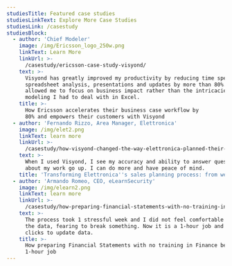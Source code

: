 ```yaml
---
studiesTitle: Featured case studies
studiesLinkText: Explore More Case Studies
studiesLink: /casestudy
studiesBlock:
  - author: 'Chief Modeler'
    image: /img/Ericsson_logo_250w.png
    linkText: Learn More
    linkUrl: >-
      /casestudy/ericsson-case-study-visyond/
    text: >-
      Visyond has greatly improved my productivity by reducing time spent on
      spreadsheet analysis, presentations and updates by more than 80%. This
      allowed me to focus on business impact rather than the intricacies of
      modeling I had to deal with in Excel.
    title: >-
      How Ericsson accelerates their business case workflow by
      80% and empowers their customers with Visyond
  - author: 'Fernando Rizzo, Area Manager, Elettronica'
    image: /img/elet2.png
    linkText: learn more
    linkUrl: >-
      /casestudy/how-visyond-changed-the-way-elettronica-planned-their-sales-and-shortened-the-process-from-weeks-to-hours/
    text: >-
      When I used Visyond, I see my accuracy and ability to answer questions
      about my work go up. I can do more and have peace of mind.
    title: 'Transforming Elettronica''s sales planning process: from weeks to hours'
  - author: 'Armando Romeo, CEO, eLearnSecurity'
    image: /img/elearn2.png
    linkText: learn more
    linkUrl: >-
      /casestudy/how-preparing-financial-statements-with-no-training-in-finance-became-a-1-hour-job/
    text: >-
      The process took 1 stressful week and I did not feel comfortable to update
      the data, fearing to break something. Now it is a 1-hour job and a few
      clicks to update data.
    title: >-
      How preparing Financial Statements with no training in Finance became a
      1-hour job
---
```


